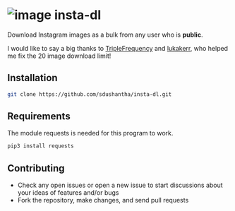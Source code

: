 # ![image](https://user-images.githubusercontent.com/27065646/31065811-6dd88f9c-a748-11e7-9d57-2e0ae062f413.jpg) insta-dl

Download Instagram images as a bulk from any user who is **public**. 

I would like to say a big thanks to [TripleFrequency](https://github.com/TripleFrequency) and [lukakerr](https://github.com/lukakerr), who helped me fix the 20 image download limit!

## Installation
```bash
git clone https://github.com/sdushantha/insta-dl.git
 ```

## Requirements
The module requests is needed for this program to work.
```bash
pip3 install requests
```

## Contributing
* Check any open issues or open a new issue to start discussions about your ideas of features and/or bugs
* Fork the repository, make changes, and send pull requests
